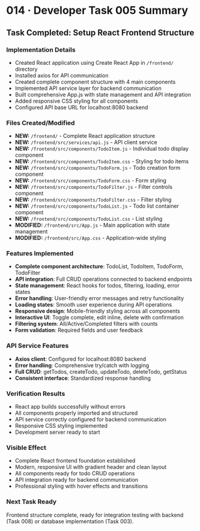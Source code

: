 # 014 · Developer Task 005 Summary

## Task Completed: Setup React Frontend Structure

### Implementation Details
- Created React application using Create React App in `/frontend/` directory
- Installed axios for API communication
- Created complete component structure with 4 main components
- Implemented API service layer for backend communication
- Built comprehensive App.js with state management and API integration
- Added responsive CSS styling for all components
- Configured API base URL for localhost:8080 backend

### Files Created/Modified
- **NEW:** `/frontend/` - Complete React application structure
- **NEW:** `/frontend/src/services/api.js` - API client service
- **NEW:** `/frontend/src/components/TodoItem.js` - Individual todo display component
- **NEW:** `/frontend/src/components/TodoItem.css` - Styling for todo items
- **NEW:** `/frontend/src/components/TodoForm.js` - Todo creation form component
- **NEW:** `/frontend/src/components/TodoForm.css` - Form styling
- **NEW:** `/frontend/src/components/TodoFilter.js` - Filter controls component
- **NEW:** `/frontend/src/components/TodoFilter.css` - Filter styling
- **NEW:** `/frontend/src/components/TodoList.js` - Todo list container component
- **NEW:** `/frontend/src/components/TodoList.css` - List styling
- **MODIFIED:** `/frontend/src/App.js` - Main application with state management
- **MODIFIED:** `/frontend/src/App.css` - Application-wide styling

### Features Implemented
- **Complete component architecture**: TodoList, TodoItem, TodoForm, TodoFilter
- **API integration**: Full CRUD operations connected to backend endpoints
- **State management**: React hooks for todos, filtering, loading, error states
- **Error handling**: User-friendly error messages and retry functionality
- **Loading states**: Smooth user experience during API operations
- **Responsive design**: Mobile-friendly styling across all components
- **Interactive UI**: Toggle complete, edit inline, delete with confirmation
- **Filtering system**: All/Active/Completed filters with counts
- **Form validation**: Required fields and user feedback

### API Service Features
- **Axios client**: Configured for localhost:8080 backend
- **Error handling**: Comprehensive try/catch with logging
- **Full CRUD**: getTodos, createTodo, updateTodo, deleteTodo, getStatus
- **Consistent interface**: Standardized response handling

### Verification Results
- React app builds successfully without errors
- All components properly imported and structured
- API service correctly configured for backend communication
- Responsive CSS styling implemented
- Development server ready to start

### Visible Effect
- Complete React frontend foundation established
- Modern, responsive UI with gradient header and clean layout
- All components ready for todo CRUD operations
- API integration ready for backend communication
- Professional styling with hover effects and transitions

### Next Task Ready
Frontend structure complete, ready for integration testing with backend (Task 008) or database implementation (Task 003).